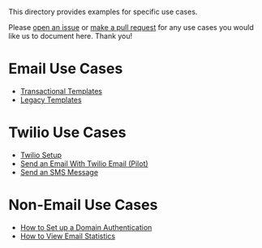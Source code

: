This directory provides examples for specific use cases.

Please [open an issue](https://github.com/sendgrid/sendgrid-ruby/issues) or [make a pull request](https://github.com/sendgrid/sendgrid-ruby/pulls) for any use cases you would like us to document here. Thank you!

# Email Use Cases
* [Transactional Templates](transactional-templates.md)
* [Legacy Templates](legacy-templates.md)

# Twilio Use Cases
* [Twilio Setup](twilio-setup.md)
* [Send an Email With Twilio Email (Pilot)](twilio-email.md)
* [Send an SMS Message](sms.md)

# Non-Email Use Cases
* [How to Set up a Domain Authentication](domain-authentication.md)
* [How to View Email Statistics](email-statistics.md)
